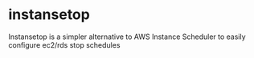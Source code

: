 # instansetop
Instansetop is a simpler alternative to AWS Instance Scheduler to easily configure ec2/rds stop schedules
